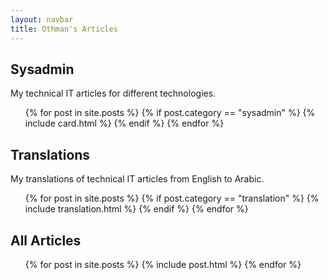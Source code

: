 ```yaml
---
layout: navbar
title: Othman's Articles
---
```


## Sysadmin

My technical IT articles for different technologies.

<ul class="horizontal-list">
{% for post in site.posts %}
    {% if post.category == "sysadmin" %}
        {% include card.html %}
    {% endif %}
{% endfor %}
</ul>


## Translations

My translations of technical IT articles from English to Arabic.

<ul class="horizontal-list">
{% for post in site.posts %}
    {% if post.category == "translation" %}
        {% include translation.html %}
    {% endif %}
{% endfor %}
</ul>


## All Articles
<ul class="horizontal-list">
{% for post in site.posts %}
    {% include post.html %}
{% endfor %}
</ul>
